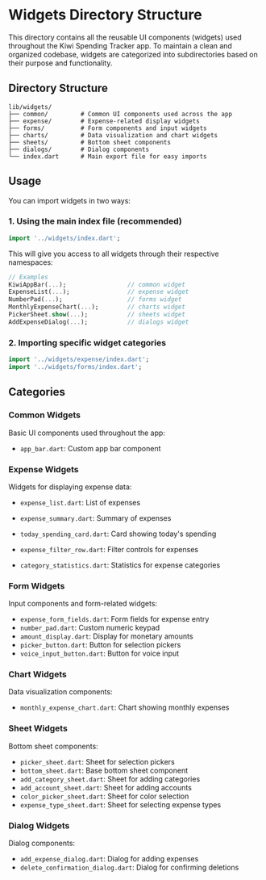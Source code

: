 # Widgets Directory Structure

This directory contains all the reusable UI components (widgets) used throughout the Kiwi Spending Tracker app. To maintain a clean and organized codebase, widgets are categorized into subdirectories based on their purpose and functionality.

## Directory Structure

```
lib/widgets/
├── common/         # Common UI components used across the app
├── expense/        # Expense-related display widgets
├── forms/          # Form components and input widgets
├── charts/         # Data visualization and chart widgets
├── sheets/         # Bottom sheet components
├── dialogs/        # Dialog components
└── index.dart      # Main export file for easy imports
```

## Usage

You can import widgets in two ways:

### 1. Using the main index file (recommended)

```dart
import '../widgets/index.dart';
```

This will give you access to all widgets through their respective namespaces:

```dart
// Examples
KiwiAppBar(...);                 // common widget
ExpenseList(...);                // expense widget
NumberPad(...);                  // forms widget
MonthlyExpenseChart(...);        // charts widget
PickerSheet.show(...);           // sheets widget
AddExpenseDialog(...);           // dialogs widget
```

### 2. Importing specific widget categories

```dart
import '../widgets/expense/index.dart';
import '../widgets/forms/index.dart';
```

## Categories

### Common Widgets

Basic UI components used throughout the app:
- `app_bar.dart`: Custom app bar component

### Expense Widgets

Widgets for displaying expense data:
- `expense_list.dart`: List of expenses
- `expense_summary.dart`: Summary of expenses

- `today_spending_card.dart`: Card showing today's spending
- `expense_filter_row.dart`: Filter controls for expenses
- `category_statistics.dart`: Statistics for expense categories

### Form Widgets

Input components and form-related widgets:
- `expense_form_fields.dart`: Form fields for expense entry
- `number_pad.dart`: Custom numeric keypad
- `amount_display.dart`: Display for monetary amounts
- `picker_button.dart`: Button for selection pickers
- `voice_input_button.dart`: Button for voice input

### Chart Widgets

Data visualization components:
- `monthly_expense_chart.dart`: Chart showing monthly expenses

### Sheet Widgets

Bottom sheet components:
- `picker_sheet.dart`: Sheet for selection pickers
- `bottom_sheet.dart`: Base bottom sheet component
- `add_category_sheet.dart`: Sheet for adding categories
- `add_account_sheet.dart`: Sheet for adding accounts
- `color_picker_sheet.dart`: Sheet for color selection
- `expense_type_sheet.dart`: Sheet for selecting expense types

### Dialog Widgets

Dialog components:
- `add_expense_dialog.dart`: Dialog for adding expenses
- `delete_confirmation_dialog.dart`: Dialog for confirming deletions 